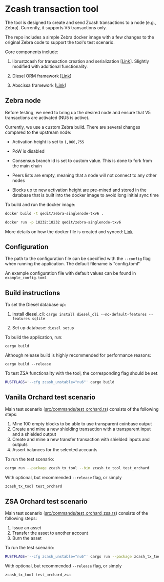 # Zcash transaction tool

The tool is designed to create and send Zcash transactions to a node (e.g., Zebra). Currently, it supports V5 transactions only.

The repo includes a simple Zebra docker image with a few changes to the original Zebra code to support the tool's test scenario.

Core components include:

1) librustzcash for transaction creation and serialization [[Link](https://github.com/zcash/librustzcash)]. Slightly modified with additional functionality.

2) Diesel ORM framework [[Link](https://diesel.rs/)] 

3) Abscissa framework [[Link](https://github.com/iqlusioninc/abscissa)]



## Zebra node 

Before testing, we need to bring up the desired node and ensure that V5 transactions are activated (NU5 is active).

Currently, we use a custom Zebra build. There are several changes compared to the upstream node:

- Activation height is set to `1,060,755`

- PoW is disabled 

- Consensus branch id is set to custom value. This is done to fork from the main chain

- Peers lists are empty, meaning that a node will not connect to any other nodes

- Blocks up to new activation height are pre-mined and stored in the database that is built into the docker image to avoid long initial sync time

To build and run the docker image:

```bash
docker build -t qedit/zebra-singlenode-txv6 .

docker run -p 18232:18232 qedit/zebra-singlenode-txv6
``` 

More details on how the docker file is created and synced: [Link](https://github.com/QED-it/zcash_tx_tool/blob/main/Dockerfile)


## Configuration

The path to the configuration file can be specified with the `--config` flag when running the application. The default filename is "config.toml"

An example configuration file with default values can be found in `example_config.toml`


## Build instructions

To set the Diesel database up:

1) Install diesel_cli: `cargo install diesel_cli --no-default-features --features sqlite`

2) Set up database: `diesel setup`

To build the application, run:

`cargo build`

Although release build is highly recommended for performance reasons:

`cargo build --release`

To test ZSA functionality with the tool, the corresponding flag should be set:

```bash
RUSTFLAGS='--cfg zcash_unstable="nu6"' cargo build
```

## Vanilla Orchard test scenario

Main test scenario ([src/commands/test_orchard.rs](src/commands/test_orchard.rs)) consists of the following steps:

1) Mine 100 empty blocks to be able to use transparent coinbase output
2) Create and mine a new shielding transaction with a transparent input and a shielded output
3) Create and mine a new transfer transaction with shielded inputs and outputs
4) Assert balances for the selected accounts

To run the test scenario:

```bash
cargo run --package zcash_tx_tool --bin zcash_tx_tool test_orchard
```

With optional, but recommended `--release` flag, or simply 

```bash
zcash_tx_tool test_orchard
```

## ZSA Orchard test scenario

Main test scenario ([src/commands/test_orchard_zsa.rs](src/commands/test_orchard_zsa.rs)) consists of the following steps:

1) Issue an asset
2) Transfer the asset to another account
3) Burn the asset

To run the test scenario:

```bash
RUSTFLAGS='--cfg zcash_unstable="nu6"' cargo run --package zcash_tx_tool --bin zcash_tx_tool test_orchard_zsa
```

With optional, but recommended `--release` flag, or simply

```bash
zcash_tx_tool test_orchard_zsa
```
